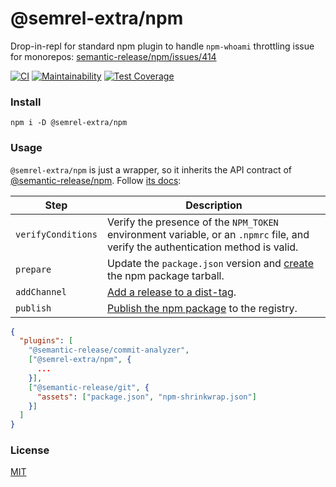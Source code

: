 # @semrel-extra/npm
Drop-in-repl for standard npm plugin to handle `npm-whoami` throttling issue for monorepos: [semantic-release/npm/issues/414](https://github.com/semantic-release/npm/issues/414)

[![CI](https://github.com/semrel-extra/npm/workflows/CI/badge.svg)](https://github.com/semrel-extra/npm/actions)
[![Maintainability](https://api.codeclimate.com/v1/badges/06ca7c8e9e5f8a2c5976/maintainability)](https://codeclimate.com/github/semrel-extra/npm/maintainability)
[![Test Coverage](https://api.codeclimate.com/v1/badges/06ca7c8e9e5f8a2c5976/test_coverage)](https://codeclimate.com/github/semrel-extra/npm/test_coverage)

### Install
```shell
npm i -D @semrel-extra/npm
```

### Usage
`@semrel-extra/npm` is just a wrapper, so it inherits the API contract of [@semantic-release/npm](https://github.com/semantic-release/npm).
Follow [its docs](https://github.com/semantic-release/npm/blob/master/README.md):

| Step               | Description |
|--------------------|-------------|
| `verifyConditions` | Verify the presence of the `NPM_TOKEN` environment variable, or an `.npmrc` file, and verify the authentication method is valid. |
| `prepare`          | Update the `package.json` version and [create](https://docs.npmjs.com/cli/pack) the npm package tarball. |
| `addChannel`       | [Add a release to a dist-tag](https://docs.npmjs.com/cli/dist-tag). |
| `publish`          | [Publish the npm package](https://docs.npmjs.com/cli/publish) to the registry. |

```json
{
  "plugins": [
    "@semantic-release/commit-analyzer",
    ["@semrel-extra/npm", {
      ...
    }],
    ["@semantic-release/git", {
      "assets": ["package.json", "npm-shrinkwrap.json"]
    }]
  ]
}

```

### License
[MIT](./LICENSE)
